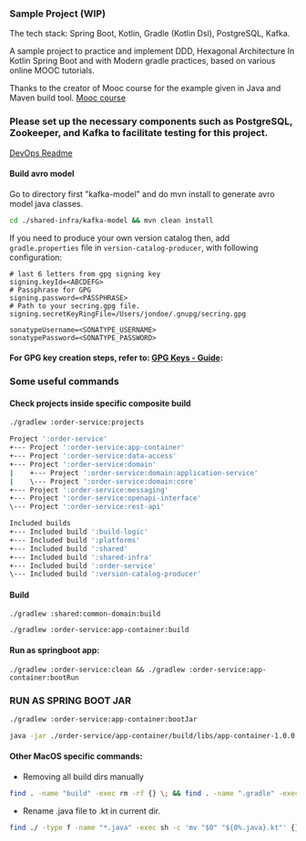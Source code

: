 ### Sample Project (WIP)

The tech stack: Spring Boot, Kotlin, Gradle (Kotlin Dsl), PostgreSQL, Kafka.

A sample project to practice and implement DDD, Hexagonal Architecture In Kotlin Spring Boot and with Modern gradle practices, based on various online MOOC tutorials.

Thanks to the creator of Mooc course for the example given in Java and Maven build tool. [Mooc course](https://www.udemy.com/course/microservices-clean-architecture-ddd-saga-outbox-kafka-kubernetes/) 

### Please set up the necessary components such as PostgreSQL, Zookeeper, and Kafka to facilitate testing for this project.
[DevOps Readme](./devops/docker-compose/ZREADME.md)

#### Build avro model

Go to directory first "kafka-model" and do mvn install to generate avro model java classes.
```bash
cd ./shared-infra/kafka-model && mvn clean install
```

If you need to produce your own version catalog then, add `gradle.properties` file in `version-catalog-producer`, with following configuration:
```console
# last 6 letters from gpg signing key
signing.keyId=<ABCDEFG>
# Passphrase for GPG
signing.password=<PASSPHRASE>
# Path to your secring.gpg file.
signing.secretKeyRingFile=/Users/jondoe/.gnupg/secring.gpg

sonatypeUsername=<SONATYPE_USERNAME>
sonatypePassword=<SONATYPE_PASSWORD>
```

#### For GPG key creation steps, refer to: [GPG Keys - Guide](./notes/markdowns/GPGKeysGuide.md):

### Some useful commands

#### Check projects inside specific composite build

```bash
./gradlew :order-service:projects

Project ':order-service'
+--- Project ':order-service:app-container'
+--- Project ':order-service:data-access'
+--- Project ':order-service:domain'
|    +--- Project ':order-service:domain:application-service'
|    \--- Project ':order-service:domain:core'
+--- Project ':order-service:messaging'
+--- Project ':order-service:openapi-interface'
\--- Project ':order-service:rest-api'

Included builds
+--- Included build ':build-logic'
+--- Included build ':platforms'
+--- Included build ':shared'
+--- Included build ':shared-infra'
+--- Included build ':order-service'
\--- Included build ':version-catalog-producer'
```

#### Build
```
./gradlew :shared:common-domain:build

./gradlew :order-service:app-container:build
```

#### Run as springboot app:
```
./gradlew :order-service:clean && ./gradlew :order-service:app-container:bootRun
```

### RUN AS SPRING BOOT JAR
```bash
./gradlew :order-service:app-container:bootJar
```
```bash
java -jar ./order-service/app-container/build/libs/app-container-1.0.0.jar
```

#### Other MacOS specific commands:
- Removing all build dirs manually  
```bash
find . -name "build" -exec rm -rf {} \; && find . -name ".gradle" -exec rm -rf {} \; 
```

- Rename .java file to .kt in current dir.
```bash
find ./ -type f -name "*.java" -exec sh -c 'mv "$0" "${0%.java}.kt"' {} \;
```